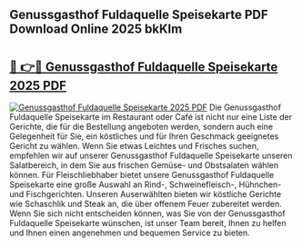 ## Genussgasthof Fuldaquelle Speisekarte PDF Download Online 2025 bkKIm

# <h2><a href="http://gc8ouo.nevu.top/?p=Genussgasthof+Fuldaquelle+Speisekarte">🔗 👉🔴 Genussgasthof Fuldaquelle Speisekarte 2025 PDF</a></h2>

[![Genussgasthof Fuldaquelle Speisekarte 2025 PDF](https://i.imgur.com/dBaPXMq.png)](http://gc8ouo.nevu.top/?p=Genussgasthof+Fuldaquelle+Speisekarte)
Die Genussgasthof Fuldaquelle Speisekarte im Restaurant oder Café ist nicht nur eine Liste der Gerichte, die für die Bestellung angeboten werden, sondern auch eine Gelegenheit für Sie, ein köstliches und für Ihren Geschmack geeignetes Gericht zu wählen. Wenn Sie etwas Leichtes und Frisches suchen, empfehlen wir auf unserer Genussgasthof Fuldaquelle Speisekarte unseren Salatbereich, in dem Sie aus frischen Gemüse- und Obstsalaten wählen können. Für Fleischliebhaber bietet unsere Genussgasthof Fuldaquelle Speisekarte eine große Auswahl an Rind-, Schweinefleisch-, Hühnchen- und Fischgerichten. Unseren Auserwählten bieten wir köstliche Gerichte wie Schaschlik und Steak an, die über offenem Feuer zubereitet werden. Wenn Sie sich nicht entscheiden können, was Sie von der Genussgasthof Fuldaquelle Speisekarte wünschen, ist unser Team bereit, Ihnen zu helfen und Ihnen einen angenehmen und bequemen Service zu bieten.
